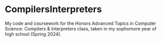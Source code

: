 # CompilersInterpreters
My code and coursework for the Honors Advanced Topics in Computer Science: Compilers & Interpreters class, taken in my sophomore year of high school (Spring 2024).
